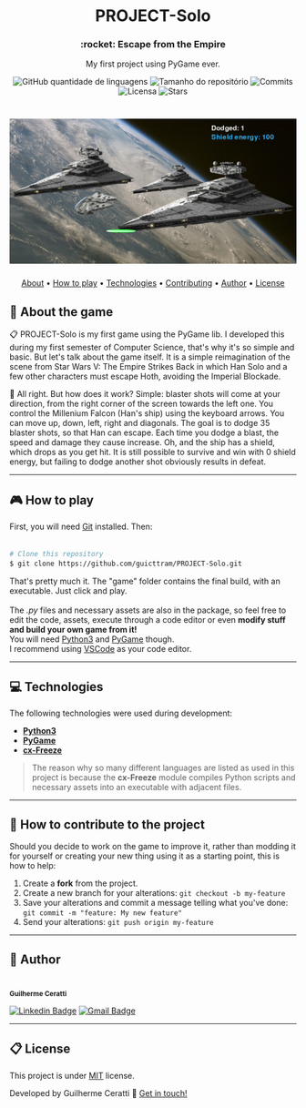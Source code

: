 <h1 align="center">PROJECT-Solo</h1>

<h3 align="center">:rocket: Escape from the Empire</h3>

<p align="center">My first project using PyGame ever.</p>

<p align="center">
  <img alt="GitHub quantidade de linguagens" src="https://img.shields.io/github/languages/count/guicttram/PROJECT-Solo?color=24EF7F">
  
  <img alt="Tamanho do repositório" src="https://img.shields.io/github/repo-size/guicttram/PROJECT-Solo?color=9871F5">
  
  <img alt="Commits" src="https://img.shields.io/github/last-commit/guicttram/PROJECT-Solo?color=24EF7F">
  
  <img alt="Licensa" src="https://img.shields.io/badge/license-MIT-9871F5">
  
  <img alt="Stars" src="https://img.shields.io/github/stars/guicttram/PROJECT-Solo?style=social">
  
<h1 align="center">
  <img alt="PROJECT-Solo" name=PROJECT-Solo" src="/stars/screenshot.png">
</h1>
  
<p align="center">
  <a href="#microscope-about-the-game">About</a> •
  <a href="#video_game-how-to-play">How to play</a> •
  <a href="#computer-tecnologias">Technologies</a> •
  <a href="#handshake-how-to-contribute-to-the-project">Contributing</a> •
  <a href="#honeybee-author">Author</a> •
  <a href="#clipboard-license">License</a>
</p>
  
## :microscope: About the game

:clipboard: PROJECT-Solo is my first game using the PyGame lib. I developed this during my first semester of Computer Science, that's why it's so simple and basic. But let's talk about the game itself. It is a simple reimagination of the scene from Star Wars V: The Empire Strikes Back in which Han Solo and a few other characters must escape Hoth, avoiding the Imperial Blockade. 

:mag_right: All right. But how does it work? Simple: blaster shots will come at your direction, from the right corner of the screen towards the left one. You control the Millenium Falcon (Han's ship) using the keyboard arrows. You can move up, down, left, right and diagonals. The goal is to dodge 35 blaster shots, so that Han can escape. Each time you dodge a blast, the speed and damage they cause increase. Oh, and the ship has a shield, which drops as you get hit. It is still possible to survive and win with 0 shield energy, but failing to dodge another shot obviously results in defeat.

---

## :video_game: How to play

First, you will need [Git](https://git-scm.com) installed. Then:<br>

```bash

# Clone this repository
$ git clone https://github.com/guicttram/PROJECT-Solo.git

```

That's pretty much it. The "game" folder contains the final build, with an executable. Just click and play.
<br>
<br>
The _.py_ files and necessary assets are also in the package, so feel free to edit the code, assets, execute through a code editor or even **modify stuff and build your own game from it!**<br>
You will need [Python3](https://www.python.org/) and [PyGame](https://www.pygame.org/news) though.<br>
I recommend using [VSCode](https://code.visualstudio.com/) as your code editor.<br>

---

## :computer: Technologies

The following technologies were used during development: 

- **[Python3](https://www.python.org/)**
- **[PyGame](https://www.pygame.org/news)**
- **[cx-Freeze](https://pypi.org/project/cx-Freeze/)**

> The reason why so many different languages are listed as used in this project is because the **cx-Freeze** module compiles Python scripts and necessary assets into an executable with adjacent files.

---

## :handshake: How to contribute to the project 

Should you decide to work on the game to improve it, rather than modding it for yourself or creating your new thing using it as a starting point, this is how to help:

1. Create a **fork** from the project.
2. Create a new branch for your alterations: `git checkout -b my-feature`
3. Save your alterations and commit a message telling what you've done: `git commit -m "feature: My new feature"`
4. Send your alterations: `git push origin my-feature`

---

## :honeybee: Author 

<img style="border-radius: 50%;" src="https://avatars3.githubusercontent.com/u/65967159?s=460&u=6fc93a7021ea71efd00e1303a80c31b46b2ba0f4&v=4" width="100px;" alt=""/>
<br />
<sub><b>Guilherme Ceratti</b></sub>
<br />
  
[![Linkedin Badge](https://img.shields.io/badge/-guicttram-blue?style=for-the-badge&logo=Linkedin&logoColor=white&link=https://www.linkedin.com/in/guicttram/)](https://www.linkedin.com/in/guicttram/) 
[![Gmail Badge](https://img.shields.io/badge/-guicttram@gmail.com-black?style=for-the-badge&logo=Gmail&logoColor=white&link=mailto:guicttram@gmail.com)](mailto:guicttram@gmail.com)

---

## :clipboard: License 

This project is under [MIT](./LICENCE.md) license.

Developed by Guilherme Ceratti :iphone: [Get in touch!](https://www.linkedin.com/in/guicttram/)

